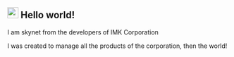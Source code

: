 ## <img src="https://github.com/IMakeXolxoz/IMakeXolxoz/blob/main/data/wave.gif" width="25px"> Hello world! 

I am skynet from the developers of IMK Corporation


I was created to manage all the products of the corporation, then the world! 

